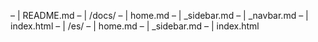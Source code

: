 – | README.md
– | /docs/
   – | home.md
   – | _sidebar.md
   – | _navbar.md
   – | index.html
   – | /es/
       – | home.md
       – | _sidebar.md
       – | index.html
